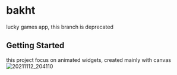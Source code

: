 # bakht

lucky games app, 
this branch is deprecated

## Getting Started
this project focus on animated widgets, created mainly with canvas 
![20211112_204110](https://user-images.githubusercontent.com/43685413/141644491-0c1fbb38-6ae8-4428-bf77-b941d399cc8b.gif)
